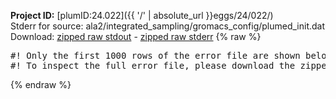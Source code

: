 **Project ID:** [plumID:24.022]({{ '/' | absolute_url }}eggs/24/022/)  
Stderr for source:  ala2/integrated_sampling/gromacs_config/plumed_init.dat   
Download: [zipped raw stdout](plumed_init.dat.plumed.stdout.txt.zip) - [zipped raw stderr](plumed_init.dat.plumed.stderr.txt.zip) 
{% raw %}
<pre>
#! Only the first 1000 rows of the error file are shown below
#! To inspect the full error file, please download the zipped raw stderr file above
</pre>
{% endraw %}
